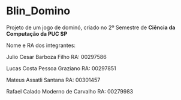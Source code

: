 # Blin_Domino
Projeto de um jogo de dominó, criado no 2º Semestre de **Ciência da Computação da PUC SP**

Nome e RA dos integrantes:

Julio Cesar Barboza Filho RA: 00297586

Lucas Costa Pessoa Graziano RA: 00297851

Mateus Assatli Santana RA: 00301457

Rafael Calado Moderno de Carvalho RA: 00279983
